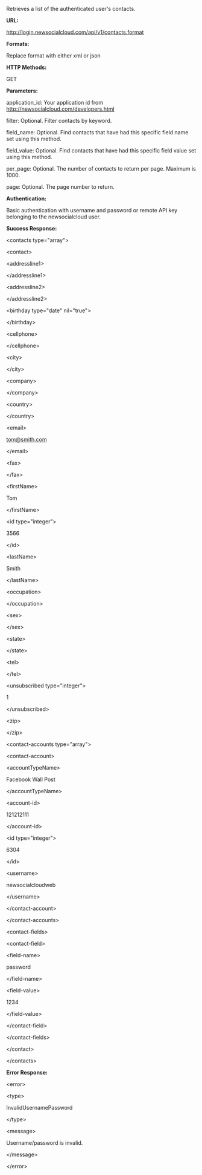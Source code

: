 Retrieves a list of the authenticated user's contacts.

**URL:**

http://login.newsocialcloud.com/api/v1/contacts.format

**Formats:**

Replace format with either xml or json

**HTTP Methods:**

GET

**Parameters:**

<p>application_id: Your application id from <a href='http://newsocialcloud.com/developers.html'>http://newsocialcloud.com/developers.html</a></p>
<p>filter: Optional. Filter contacts by keyword.</p>
<p>field_name: Optional. Find contacts that have had this specific field name set using this method.</p>
<p>field_value: Optional. Find contacts that have had this specific field value set using this method.</p>
<p>per_page: Optional. The number of contacts to return per page. Maximum is 1000.</p>
<p>page: Optional. The page number to return.</p>

**Authentication:**

Basic authentication with username and password or remote API key belonging to the newsocialcloud user.

**Success Response:**

<?xml version="1.0" encoding="UTF-8"?>


&lt;contacts type="array"&gt;


> 

&lt;contact&gt;


> > 

&lt;addressline1&gt;



&lt;/addressline1&gt;


> > 

&lt;addressline2&gt;



&lt;/addressline2&gt;


> > 

&lt;birthday type="date" nil="true"&gt;



&lt;/birthday&gt;


> > 

&lt;cellphone&gt;



&lt;/cellphone&gt;


> > 

&lt;city&gt;



&lt;/city&gt;


> > 

&lt;company&gt;



&lt;/company&gt;


> > 

&lt;country&gt;



&lt;/country&gt;


> > 

&lt;email&gt;

tom@smith.com

&lt;/email&gt;


> > 

&lt;fax&gt;



&lt;/fax&gt;


> > 

&lt;firstName&gt;

Tom

&lt;/firstName&gt;


> > 

&lt;id type="integer"&gt;

3566

&lt;/id&gt;


> > 

&lt;lastName&gt;

Smith

&lt;/lastName&gt;


> > 

&lt;occupation&gt;



&lt;/occupation&gt;


> > 

&lt;sex&gt;



&lt;/sex&gt;


> > 

&lt;state&gt;



&lt;/state&gt;


> > 

&lt;tel&gt;



&lt;/tel&gt;


> > 

&lt;unsubscribed type="integer"&gt;

1

&lt;/unsubscribed&gt;


> > 

&lt;zip&gt;



&lt;/zip&gt;


> > 

&lt;contact-accounts type="array"&gt;


> > > 

&lt;contact-account&gt;


> > > > 

&lt;accountTypeName&gt;

Facebook Wall Post

&lt;/accountTypeName&gt;


> > > > 

&lt;account-id&gt;

121212111

&lt;/account-id&gt;


> > > > 

&lt;id type="integer"&gt;

6304

&lt;/id&gt;


> > > > 

&lt;username&gt;

newsocialcloudweb

&lt;/username&gt;



> > > 

&lt;/contact-account&gt;



> > 

&lt;/contact-accounts&gt;


> > 

&lt;contact-fields&gt;


> > > 

&lt;contact-field&gt;


> > > > 

&lt;field-name&gt;

password

&lt;/field-name&gt;


> > > > 

&lt;field-value&gt;

1234

&lt;/field-value&gt;



> > > 

&lt;/contact-field&gt;



> > 

&lt;/contact-fields&gt;



> 

&lt;/contact&gt;




&lt;/contacts&gt;



**Error Response:**



&lt;error&gt;




&lt;type&gt;

InvalidUsernamePassword

&lt;/type&gt;




&lt;message&gt;

Username/password is invalid.

&lt;/message&gt;




&lt;/error&gt;

